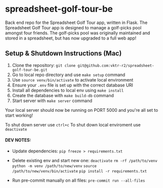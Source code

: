 # spreadsheet-golf-tour-be
Back end repo for the Spreadsheet Golf Tour app, written in Flask.  The Spreadsheet Golf Tour app is designed to manage a golf-picks pool amongst four friends.  The golf-picks pool was originally maintained and stored in a spreadsheet, but has now upgraded to a full web app!

## Setup & Shutdown Instructions (Mac)
1. Clone the repository: `git clone git@github.com:vktr-r2/spreadsheet-golf-tour-be.git`
2. Go to local repo directory and use `make setup` command
3. Use `source venv/bin/activate` to activate local environment
4. Ensure your `.env` file is set up with the correct database URI
5. Install all dependencies to local env using `make install`
4. Create the database with `make build-db` command
5. Start server with `make server` command

Your local server should now be running on PORT 5000 and you're all set to start working!  

To shut down server use `ctrl+c`
To shut down local enviroment use `deactivate`



#### DEV NOTES:
- Update dependencies: `pip freeze > requirements.txt`

- Delete existing env and start new one:
`deactivate`
`rm -rf /path/to/venv`
`python -m venv /path/to/new/venv`
`source /path/to/new/venv/bin/activate`
`pip install -r requirements.txt`

- Run pre-commit manually on all files:
`pre-commit run --all-files`